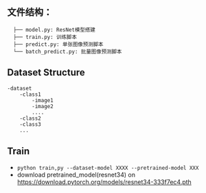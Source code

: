## 文件结构：
```
  ├── model.py: ResNet模型搭建
  ├── train.py: 训练脚本
  ├── predict.py: 单张图像预测脚本
  └── batch_predict.py: 批量图像预测脚本
```

## Dataset Structure
```
-dataset
    -class1
        -image1
        -image2
        ....
    -class2
    -class3
    ...
```

## Train
- `python train,py --dataset-model XXXX --pretrained-model XXX`
- download pretrained_model(resnet34) on https://download.pytorch.org/models/resnet34-333f7ec4.pth